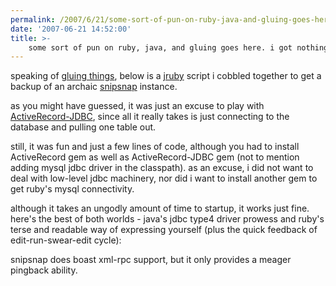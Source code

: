 ```yaml
---
permalink: /2007/6/21/some-sort-of-pun-on-ruby-java-and-gluing-goes-here-i-got-nothing
date: '2007-06-21 14:52:00'
title: >-
    some sort of pun on ruby, java, and gluing goes here. i got nothing.
---
```


speaking of [gluing
things](http://blog.splitbody.com/articles/2007/06/21/its-for-gluing-things "gluing things"),
below is a [jruby](http://jruby.codehaus.org/ "jruby") script i cobbled
together to get a backup of an archaic
[snipsnap](http://snipsnap.org/ "snipsnap") instance.

as you might have guessed, it was just an excuse to play with
[ActiveRecord-JDBC](http://rubyforge.org/projects/jruby-extras/ "ActiveRecord-JDBC"),
since all it really takes is just connecting to the database and pulling
one table out.

still, it was fun and just a few lines of code, although you had to
install ActiveRecord gem as well as ActiveRecord-JDBC gem (not to
mention adding mysql jdbc driver in the classpath). as an excuse, i did
not want to deal with low-level jdbc machinery, nor did i want to
install another gem to get ruby's mysql connectivity.

although it takes an ungodly amount of time to startup, it works just
fine. here's the best of both worlds - java's jdbc type4 driver prowess
and ruby's terse and readable way of expressing yourself (plus the quick
feedback of edit-run-swear-edit cycle):

snipsnap does boast xml-rpc support, but it only provides a meager
pingback ability.
